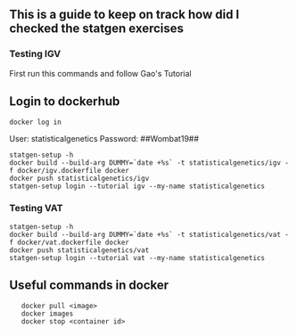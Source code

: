 ## This is a guide to keep on track how did I checked the statgen exercises


### Testing IGV 

First run this commands and follow Gao's Tutorial

## Login to dockerhub

`docker log in`

User: statisticalgenetics
Password: ##Wombat19##

```
statgen-setup -h
docker build --build-arg DUMMY=`date +%s` -t statisticalgenetics/igv -f docker/igv.dockerfile docker 
docker push statisticalgenetics/igv
statgen-setup login --tutorial igv --my-name statisticalgenetics

```

### Testing VAT

```
statgen-setup -h
docker build --build-arg DUMMY=`date +%s` -t statisticalgenetics/vat -f docker/vat.dockerfile docker 
docker push statisticalgenetics/vat
statgen-setup login --tutorial vat --my-name statisticalgenetics

```

## Useful commands in docker

```statgen-setup clean
   docker pull <image>
   docker images
   docker stop <container id>


